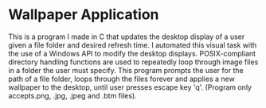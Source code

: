 # Wallpaper Application
This is a program I made in C that updates the desktop display of a user given a file folder and desired refresh time. I automated this visual task with the use of
a Windows API to modify the desktop displays. POSIX-compliant directory handling functions are used to repeatedly loop through image files in a folder the user must specify. 
This program prompts the user for the path of a file folder, loops through the files forever and applies a new wallpaper to the desktop, until user presses escape key 'q'.
(Program only accepts.png, .jpg, .jpeg and .btm files).

